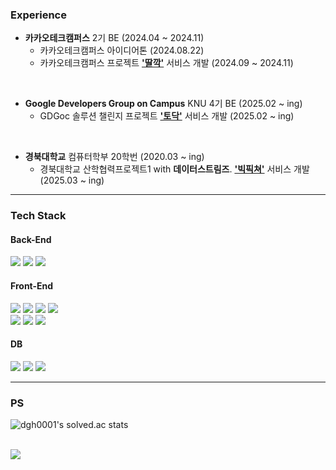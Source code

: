 <h3>Experience</h3>

* **카카오테크캠퍼스** 2기 BE (2024.04 ~ 2024.11)
  * 카카오테크캠퍼스 아이디어톤 (2024.08.22)
  * 카카오테크캠퍼스 프로젝트 [**'딸깍'**](https://github.com/Dockerel/Team5_BE) 서비스 개발 (2024.09 ~ 2024.11)
<br>

* **Google Developers Group on Campus** KNU 4기 BE (2025.02 ~ ing)
  * GDGoc 솔루션 챌린지 프로젝트 [**'토닥'**](https://github.com/Dockerel/4th-SC-TEAM1-BE) 서비스 개발 (2025.02 ~ ing)
<br>

* **경북대학교** 컴퓨터학부 20학번 (2020.03 ~ ing)
  * 경북대학교 산학협력프로젝트1 with **데이터스트림즈**. [**'빅픽쳐'**](https://github.com/Dockerel/DataStreams-BE) 서비스 개발 (2025.03 ~ ing)

---
<h3>Tech Stack</h3>
<h4>Back-End</h4>
<p dir="auto">
<img src="https://img.shields.io/badge/-Spring-6DB33F?logo=Spring&amp;logoColor=white&amp;labelColor=6DB33F" style="max-width: 100%;">
<img src="https://img.shields.io/badge/-Django-092E20?logo=Django&amp;logoColor=white&amp;labelColor=092E20" style="max-width: 100%;">
<img src="https://img.shields.io/badge/-Express-000000?logo=Express&amp;logoColor=white&amp;labelColor=000000" style="max-width: 100%;">
</p>

<h4>Front-End</h4>
<p dir="auto">
<img src="https://img.shields.io/badge/-html5-E34F26?logo=html5&amp;logoColor=white&amp;labelColor=E34F26" style="max-width: 100%;">
<img src="https://img.shields.io/badge/-css3-1572B6?logo=html5&amp;logoColor=white&amp;labelColor=1572B6 style="max-width: 100%;">
<img src="https://img.shields.io/badge/-Javascript-F7DF1E?logo=Javascript&amp;logoColor=white&amp;labelColor=F7DF1E" style="max-width: 100%;">
<img src="https://img.shields.io/badge/-TypeScript-3178C6?logo=TypeScript&amp;logoColor=white&amp;labelColor=3178C6" style="max-width: 100%;">
  <br/>
<img src="https://img.shields.io/badge/-React-61DAFB?logo=React&amp;logoColor=black&amp;labelColor=61DAFB" style="max-width: 100%;">
<img src="https://img.shields.io/badge/-Chakra UI-319795?logo=Chakra UI&amp;logoColor=white&amp;labelColor=319795" style="max-width: 100%;">
<img src="https://img.shields.io/badge/-tailwindcss-06B6D4?logo=tailwindcss&amp;logoColor=white&amp;labelColor=06B6D4" style="max-width: 100%;">
</p>

<h4>DB</h4>
<p dir="auto">
<img src="https://img.shields.io/badge/-MySql-438CB2?logo=MySql&amp;logoColor=white&amp;labelColor=438CB2" style="max-width: 100%;">
<img src="https://img.shields.io/badge/-MongoDB-47A248?logo=MongoDB&amp;logoColor=white&amp;labelColor=47A248" style="max-width: 100%;">
<img src="https://img.shields.io/badge/-SQLite-4479A1?logo=SQLite&amp;logoColor=white&amp;labelColor=4479A1" style="max-width: 100%;">
</p>

---

<h3>PS</h3>

<!--
[![Solved.ac
프로필](http://mazassumnida.wtf/api/v2/generate_badge?boj=dgh0001)](https://solved.ac/dgh0001)
-->

![dgh0001's solved.ac stats](https://github-readme-solvedac.hyp3rflow.vercel.app/api/?handle=dgh0001)
<!--
---

<h3>GITHUB</h3>

![](./profile-3d-contrib/profile-green-animate.svg)
-->
<br />
<img src="https://user-images.githubusercontent.com/73097560/115834477-dbab4500-a447-11eb-908a-139a6edaec5c.gif">
